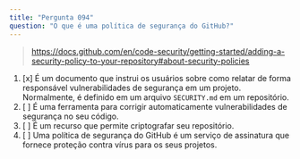 ```yaml
---
title: "Pergunta 094"
question: "O que é uma política de segurança do GitHub?"
---
```


> https://docs.github.com/en/code-security/getting-started/adding-a-security-policy-to-your-repository#about-security-policies  
1. [x] É um documento que instrui os usuários sobre como relatar de forma responsável vulnerabilidades de segurança em um projeto. Normalmente, é definido em um arquivo `SECURITY.md` em um repositório.  
1. [ ] É uma ferramenta para corrigir automaticamente vulnerabilidades de segurança no seu código.  
1. [ ] É um recurso que permite criptografar seu repositório.  
1. [ ] Uma política de segurança do GitHub é um serviço de assinatura que fornece proteção contra vírus para os seus projetos.  
